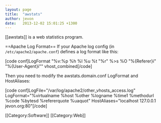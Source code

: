 ```yaml
---
layout: page
title:  "awstats"
author: jevon
date:   2013-12-02 15:01:25 +1300
---
```


[[awstats]] is a web statistics program.

==Apache Log Format==
If your Apache log config (in `/etc/apache2/apache.conf`) defines a log format like this:

[code conf]LogFormat "%v:%p %h %l %u %t "%r" %>s %O "%{Referer}i" "%{User-Agent}i"" vhost_combined[/code]

Then you need to modify the awstats.domain.conf LogFormat and HostAliases:

[code conf]LogFile="/var/log/apache2/other_vhosts_access.log"
LogFormat="%virtualname %host %other %logname %time1 %methodurl %code %bytesd %refererquote %uaquot"
HostAliases="localhost 127.0.0.1 jevon.org:80"[/code]

[[Category:Software]]
[[Category:Web]]